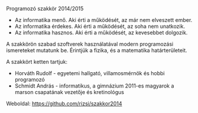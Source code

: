 Programozó szakkör 2014/2015

 * Az informatika menő. Aki érti a működését, az már nem elveszett ember.
 * Az informatika érdekes. Aki érti a működését, az soha nem unatkozik.
 * Az informatika hasznos. Aki érti a működését, az kevesebbet dolgozik.

A szakkörön szabad szoftverek használatával modern programozási ismereteket mutatunk be. Érintjük a fizika, és a matematika határterületeit.

A szakkört ketten tartjuk:
 * Horváth Rudolf - egyetemi hallgató, villamosmérnök és hobbi programozó
 * Schmidt András - informatikus, a gimnázium 2011-es magyarok a marson csapatának vezetője és kretinológus

Weboldal: https://github.com/rizsi/szakkor2014
